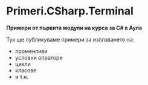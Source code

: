 ﻿# Primeri.CSharp.Terminal
**Примери от първита модули на курса за C#  в Аула**

Тук ще публикуваме примери за изплзването на:
* променливи
* условни опратори
* цикли
* класове
* и т.н.